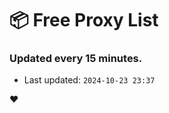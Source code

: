 # :package: Free Proxy List
### Updated every 15 minutes.

- Last updated: `2024-10-23 23:37`

:heart:
